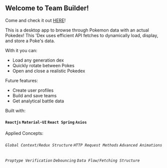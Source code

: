 ## Welcome to Team Builder!
Come and check it out [HERE](https://sxtnkyl.github.io/teambuilder/)!

This is a desktop app to browse through Pokemon data with an actual Pokedex! This 'Dex uses efficient API fetches to dynamically load, display, and store a Poke's data.

With it you can:

* Load any generation dex
* Quickly rotate between Pokes
* Open and close a realistic Pokedex


Future features:

* Create user profiles
* Build and save teams 
* Get analytical battle data

Built with:

#### `Reactjs` `Material-UI` `React Spring` `Axios`

Applied Concepts:

###### `Global Context/Redux Structure` `HTTP Request Methods` `Advanced Animations`
###### `Proptype Verification` `Debouncing` `Data Flow/Fetching Structure`
